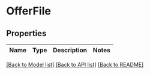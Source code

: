 # OfferFile

## Properties
Name | Type | Description | Notes
------------ | ------------- | ------------- | -------------

[[Back to Model list]](../../README.md#documentation-for-models) [[Back to API list]](../../README.md#documentation-for-api-endpoints) [[Back to README]](../../README.md)

